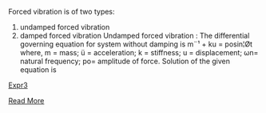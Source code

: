 Forced vibration is of two types:
1. undamped forced vibration
2. damped forced vibration
Undamped forced vibration : The differential governing equation for system without damping is m¨¹ + ku = posin¦Øt
where, m = mass; ü = acceleration; k = stiffness; u = displacement; ωn= natural frequency; po= amplitude of force.
Solution of the given equation is

[Expr3](images/Expr3.png)


[Read More](3.Theory.pdf)
